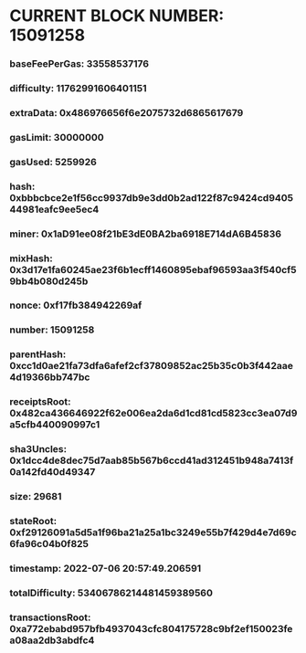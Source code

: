 # CURRENT BLOCK NUMBER: 15091258

### baseFeePerGas: 33558537176
### difficulty: 11762991606401151
### extraData: 0x486976656f6e2075732d6865617679
### gasLimit: 30000000
### gasUsed: 5259926
### hash: 0xbbbcbce2e1f56cc9937db9e3dd0b2ad122f87c9424cd940544981eafc9ee5ec4
### miner: 0x1aD91ee08f21bE3dE0BA2ba6918E714dA6B45836
### mixHash: 0x3d17e1fa60245ae23f6b1ecff1460895ebaf96593aa3f540cf59bb4b080d245b
### nonce: 0xf17fb384942269af
### number: 15091258
### parentHash: 0xcc1d0ae21fa73dfa6afef2cf37809852ac25b35c0b3f442aae4d19366bb747bc
### receiptsRoot: 0x482ca436646922f62e006ea2da6d1cd81cd5823cc3ea07d9a5cfb440090997c1
### sha3Uncles: 0x1dcc4de8dec75d7aab85b567b6ccd41ad312451b948a7413f0a142fd40d49347
### size: 29681
### stateRoot: 0xf29126091a5d5a1f96ba21a25a1bc3249e55b7f429d4e7d69c6fa96c04b0f825
### timestamp: 2022-07-06 20:57:49.206591
### totalDifficulty: 53406786214481459389560
### transactionsRoot: 0xa772ebabd957bfb4937043cfc804175728c9bf2ef150023fea08aa2db3abdfc4
